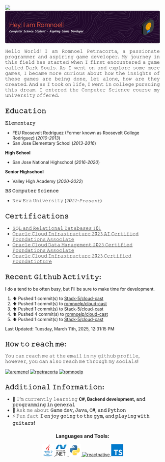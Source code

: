 ![](https://komarev.com/ghpvc/?username=your-github-username&color=BE3144)
![Header](./media/introHeader.png)

<p align=justify>𝙷𝚎𝚕𝚕𝚘 𝚆𝚘𝚛𝚕𝚍! 𝙸 𝚊𝚖 𝚁𝚘𝚖𝚗𝚘𝚎𝚕 𝙿𝚎𝚝𝚛𝚊𝚌𝚘𝚛𝚝𝚊, 𝚊 𝚙𝚊𝚜𝚜𝚒𝚘𝚗𝚊𝚝𝚎 𝚙𝚛𝚘𝚐𝚛𝚊𝚖𝚖𝚎𝚛 𝚊𝚗𝚍 𝚊𝚜𝚙𝚒𝚛𝚒𝚗𝚐 𝚐𝚊𝚖𝚎 𝚍𝚎𝚟𝚎𝚕𝚘𝚙𝚎𝚛. 𝙼𝚢 𝚓𝚘𝚞𝚛𝚗𝚎𝚢 𝚒𝚗 𝚝𝚑𝚒𝚜 𝚏𝚒𝚎𝚕𝚍 𝚑𝚊𝚜 𝚜𝚝𝚊𝚛𝚝𝚎𝚍 𝚠𝚑𝚎𝚗 𝙸 𝚏𝚒𝚛𝚜𝚝 𝚎𝚗𝚌𝚘𝚞𝚗𝚝𝚎𝚛𝚎𝚍 𝚊 𝚐𝚊𝚖𝚎 𝚌𝚊𝚕𝚕𝚎𝚍 𝙳𝚊𝚛𝚔 𝚂𝚘𝚞𝚕𝚜. 𝙰𝚜 𝙸 𝚠𝚎𝚗𝚝 𝚘𝚗 𝚊𝚗𝚍 𝚎𝚡𝚙𝚕𝚘𝚛𝚎 𝚜𝚘𝚖𝚎 𝚖𝚘𝚛𝚎 𝚐𝚊𝚖𝚎𝚜, 𝙸 𝚋𝚎𝚌𝚊𝚖𝚎 𝚖𝚘𝚛𝚎 𝚌𝚞𝚛𝚒𝚘𝚞𝚜 𝚊𝚋𝚘𝚞𝚝 𝚑𝚘𝚠 𝚝𝚑𝚎 𝚒𝚗𝚜𝚒𝚐𝚑𝚝𝚜 𝚘𝚏 𝚝𝚑𝚎𝚜𝚎 𝚐𝚊𝚖𝚎𝚜 𝚊𝚛𝚎 𝚋𝚎𝚒𝚗𝚐 𝚍𝚘𝚗𝚎, 𝚕𝚎𝚝 𝚊𝚕𝚘𝚗𝚎, 𝚑𝚘𝚠 𝚊𝚛𝚎 𝚝𝚑𝚎𝚢 𝚌𝚛𝚎𝚊𝚝𝚎𝚍. 𝙰𝚗𝚍 𝚊𝚜 𝙸 𝚝𝚘𝚘𝚔 𝚘𝚗 𝚕𝚒𝚏𝚎, 𝙸 𝚠𝚎𝚗𝚝 𝚒𝚗 𝚌𝚘𝚕𝚕𝚎𝚐𝚎 𝚙𝚞𝚛𝚜𝚞𝚒𝚗𝚐 𝚝𝚑𝚒𝚜 𝚍𝚛𝚎𝚊𝚖. 𝙸 𝚎𝚗𝚝𝚎𝚛𝚎𝚍 𝚝𝚑𝚎 𝙲𝚘𝚖𝚙𝚞𝚝𝚎𝚛 𝚂𝚌𝚒𝚎𝚗𝚌𝚎 𝚌𝚘𝚞𝚛𝚜𝚎 𝚖𝚢 𝚞𝚗𝚒𝚟𝚎𝚛𝚜𝚒𝚝𝚢 𝚘𝚏𝚏𝚎𝚛𝚎𝚍. </p>

## 𝙴𝚍𝚞𝚌𝚊𝚝𝚒𝚘𝚗
**𝙴𝚕𝚎𝚖𝚎𝚗𝚝𝚊𝚛𝚢**
- FEU Roosevelt Rodriguez (Former known as Roosevelt College Rodriguez) (*2010-2013*)
- San Jose Elementary School (*2013-2016*)

**High School**
- San Jose National Highschool (*2016-2020*)

**Senior Highschool**
- Valley High Academy (*2020-2022*)
  
**𝙱𝚂 𝙲𝚘𝚖𝚙𝚞𝚝𝚎𝚛 𝚂𝚌𝚒𝚎𝚗𝚌𝚎**  
- 𝙽𝚎𝚠 𝙴𝚛𝚊 𝚄𝚗𝚒𝚟𝚎𝚛𝚜𝚒𝚝𝚢 (*𝟸0𝟸𝟸-𝙿𝚛𝚎𝚜𝚎𝚗𝚝*)

## 𝙲𝚎𝚛𝚝𝚒𝚏𝚒𝚌𝚊𝚝𝚒𝚘𝚗𝚜
- [𝚂𝚀𝙻 𝚊𝚗𝚍 𝚁𝚎𝚕𝚊𝚝𝚒𝚘𝚗𝚊𝚕 𝙳𝚊𝚝𝚊𝚋𝚊𝚜𝚎𝚜 𝟷0𝟷](https://courses.cognitiveclass.ai/certificates/b6b530cd67e74fc7826e640ebbe05917)
- [𝙾𝚛𝚊𝚌𝚕𝚎 𝙲𝚕𝚘𝚞𝚍 𝙸𝚗𝚏𝚛𝚊𝚜𝚝𝚛𝚞𝚌𝚝𝚞𝚛𝚎 𝟸0𝟸𝟹 𝙰𝙸 𝙲𝚎𝚛𝚝𝚒𝚏𝚒𝚎𝚍 𝙵𝚘𝚞𝚗𝚍𝚊𝚝𝚒𝚘𝚗𝚜 𝙰𝚜𝚜𝚘𝚌𝚒𝚊𝚝𝚎](https://catalog-education.oracle.com/pls/certview/sharebadge?id=2D0C5AEEEB45095D294ED35244D18FB29C5477429B89B7211E228D1955F52165)
- [𝙾𝚛𝚊𝚌𝚕𝚎 𝙲𝚕𝚘𝚞𝚍 𝙳𝚊𝚝𝚊 𝙼𝚊𝚗𝚊𝚐𝚎𝚖𝚎𝚗𝚝 𝟸0𝟸𝟹 𝙲𝚎𝚛𝚝𝚒𝚏𝚒𝚎𝚍 𝙵𝚘𝚞𝚗𝚍𝚊𝚝𝚒𝚘𝚗𝚜 𝙰𝚜𝚜𝚘𝚌𝚒𝚊𝚝𝚎](https://catalog-education.oracle.com/pls/certview/sharebadge?id=B8F41C851BD8553F6058123B4367EA78B6F275544FB7F8DF3FAE5BFB0BEFB8A5)
- [𝙾𝚛𝚊𝚌𝚕𝚎 𝙲𝚕𝚘𝚞𝚍 𝙸𝚗𝚏𝚛𝚊𝚜𝚝𝚛𝚞𝚌𝚝𝚞𝚛𝚎 𝟸0𝟸𝟹 𝙲𝚎𝚛𝚝𝚒𝚏𝚒𝚎𝚍 𝙵𝚘𝚞𝚗𝚍𝚊𝚝𝚒𝚘𝚝𝚞𝚛𝚎](https://catalog-education.oracle.com/pls/certview/sharebadge?id=CE2DF586021BE01DACB83ABBA121CFE4A4A3D6E3280651AC5EFC375FEEBDB4A2)
## 𝚁𝚎𝚌𝚎𝚗𝚝 𝙶𝚒𝚝𝚑𝚞𝚋 𝙰𝚌𝚝𝚒𝚟𝚒𝚝𝚢:
I do a tend to be often busy, but I'll be sure to make time for development.
<!--RECENT_ACTIVITY:start-->
1. ⬆️ Pushed 1 commit(s) to [Stack-5/cloud-cast](https://github.com/Stack-5/cloud-cast)<br>
2. ⬆️ Pushed 1 commit(s) to [romnoelp/cloud-cast](https://github.com/romnoelp/cloud-cast)<br>
3. ⬆️ Pushed 1 commit(s) to [Stack-5/cloud-cast](https://github.com/Stack-5/cloud-cast)<br>
4. ⬆️ Pushed 4 commit(s) to [romnoelp/cloud-cast](https://github.com/romnoelp/cloud-cast)<br>
5. ⬆️ Pushed 1 commit(s) to [Stack-5/cloud-cast](https://github.com/Stack-5/cloud-cast)<br>
<!--RECENT_ACTIVITY:end-->

<!--RECENT_ACTIVITY:last_update-->
Last Updated: Tuesday, March 11th, 2025, 12:31:15 PM
<!--RECENT_ACTIVITY:last_update_end-->
## 𝙷𝚘𝚠 𝚝𝚘 𝚛𝚎𝚊𝚌𝚑 𝚖𝚎:
𝚈𝚘𝚞 𝚌𝚊𝚗 𝚛𝚎𝚊𝚌𝚑 𝚖𝚎 𝚊𝚝 𝚝𝚑𝚎 𝚎𝚖𝚊𝚒𝚕 𝚒𝚗 𝚖𝚢 𝚐𝚒𝚝𝚑𝚞𝚋 𝚙𝚛𝚘𝚏𝚒𝚕𝚎, 𝚑𝚘𝚠𝚎𝚟𝚎𝚛, 𝚢𝚘𝚞 𝚌𝚊𝚗 𝚊𝚕𝚜𝚘 𝚛𝚎𝚊𝚌𝚑 𝚖𝚎 𝚝𝚑𝚛𝚘𝚞𝚐𝚑 𝚖𝚢 𝚜𝚘𝚌𝚒𝚊𝚕𝚜!
<p align="left">
<a href="https://stackoverflow.com/users/aremenel" target="blank"><img align="center" src="https://raw.githubusercontent.com/rahuldkjain/github-profile-readme-generator/master/src/images/icons/Social/stack-overflow.svg" alt="aremenel" height="30" width="40" /></a>
<a href="https://fb.com/rpetracorta" target="blank"><img align="center" src="https://raw.githubusercontent.com/rahuldkjain/github-profile-readme-generator/master/src/images/icons/Social/facebook.svg" alt="rpetracorta" height="30" width="40" /></a>
<a href="https://instagram.com/romnoelp" target="blank"><img align="center" src="https://raw.githubusercontent.com/rahuldkjain/github-profile-readme-generator/master/src/images/icons/Social/instagram.svg" alt="romnoelp" height="30" width="40" /></a>
</p>

## 𝙰𝚍𝚍𝚒𝚝𝚒𝚘𝚗𝚊𝚕 𝙸𝚗𝚏𝚘𝚛𝚖𝚊𝚝𝚒𝚘𝚗:
- 🌱 𝙸’𝚖 𝚌𝚞𝚛𝚛𝚎𝚗𝚝𝚕𝚢 𝚕𝚎𝚊𝚛𝚗𝚒𝚗𝚐 **C#, Backend development, 𝚊𝚗𝚍 𝚙𝚛𝚘𝚐𝚛𝚊𝚖𝚖𝚒𝚗𝚐 𝚒𝚗 𝚐𝚎𝚗𝚎𝚛𝚊𝚕**
- 💬 𝙰𝚜𝚔 𝚖𝚎 𝚊𝚋𝚘𝚞𝚝 **𝙶𝚊𝚖𝚎 𝚍𝚎𝚟, 𝙹𝚊𝚟𝚊, 𝙲#, 𝚊𝚗𝚍 𝙿𝚢𝚝𝚑𝚘𝚗**
- ⚡ 𝙵𝚞𝚗 𝚏𝚊𝚌𝚝 **𝙸 𝚎𝚗𝚓𝚘𝚢 𝚐𝚘𝚒𝚗𝚐 𝚝𝚘 𝚝𝚑𝚎 𝚐𝚢𝚖, 𝚊𝚗𝚍 𝚙𝚕𝚊𝚢𝚒𝚗𝚐 𝚠𝚒𝚝𝚑 𝚐𝚞𝚒𝚝𝚊𝚛𝚜!**
  
<h3 align="center">Languages and Tools:</h3>
<p align="center">
  <a href="https://www.java.com" target="_blank" rel="noreferrer">
    <img src="https://raw.githubusercontent.com/devicons/devicon/master/icons/java/java-original.svg" alt="java" width="40" height="40"/>
  </a>
  <a href="https://dotnet.microsoft.com/" target="_blank" rel="noreferrer">
    <img src="https://raw.githubusercontent.com/devicons/devicon/master/icons/dot-net/dot-net-original-wordmark.svg" alt="dotnet" width="40" height="40"/>
  </a>
  <a href="https://www.python.org" target="_blank" rel="noreferrer">
    <img src="https://raw.githubusercontent.com/devicons/devicon/master/icons/python/python-original.svg" alt="python" width="40" height="40"/>
  </a>
  <a href="https://reactnative.dev/" target="_blank" rel="noreferrer">
    <img src="https://reactnative.dev/img/header_logo.svg" alt="reactnative" width="40" height="40"/>
  </a>
  <a href="https://www.typescriptlang.org/" target="_blank" rel="noreferrer">
    <img src="https://raw.githubusercontent.com/devicons/devicon/master/icons/typescript/typescript-original.svg" alt="typescript" width="40" height="40"/>
  </a>
</p>
